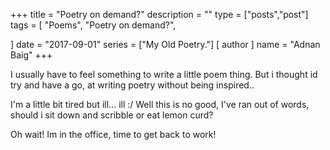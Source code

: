 +++
title = "Poetry on demand?"
description = ""
type = ["posts","post"]
tags = [
    "Poems",
    "Poetry on demand?",
    
]
date = "2017-09-01"
series = ["My Old Poetry."]
[ author ]
  name = "Adnan Baig"
+++



I usually have to feel something to write a little poem thing.
But i thought id try and have a go, at writing poetry without being inspired..


I'm a little bit tired but ill... ill :/
Well this is no good, I've ran out of words, should i sit down and scribble or eat lemon curd?


Oh wait! Im in the office, time to get back to work! 

